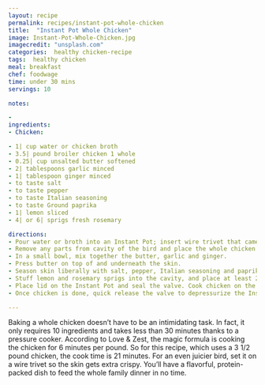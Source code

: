 ```yaml
---
layout: recipe
permalink: recipes/instant-pot-whole-chicken
title:  "Instant Pot Whole Chicken"
image: Instant-Pot-Whole-Chicken.jpg
imagecredit: "unsplash.com"
categories:  healthy chicken-recipe
tags:  healthy chicken
meal: breakfast
chef: foodwage
time: under 30 mins
servings: 10

notes:

- 
ingredients:
- Chicken:

- 1| cup water or chicken broth
- 3.5| pound broiler chicken 1 whole
- 0.25| cup unsalted butter softened
- 2| tablespoons garlic minced
- 1| tablespoon ginger minced
- to taste salt
- to taste pepper
- to taste Italian seasoning
- to taste Ground paprika
- 1| lemon sliced
- 4| or 6| sprigs fresh rosemary

directions:
- Pour water or broth into an Instant Pot; insert wire trivet that came with the pressure cooker.
- Remove any parts from cavity of the bird and place the whole chicken on the wire trivet, breast side up.
- In a small bowl, mix together the butter, garlic and ginger.
- Press butter on top of and underneath the skin.
- Season skin liberally with salt, pepper, Italian seasoning and paprika
- Stuff lemon and rosemary sprigs into the cavity, and place at least 2 lemon slices on the legs of chicken.
- Place lid on the Instant Pot and seal the valve. Cook chicken on the poultry setting at high pressure for 21 minutes.
- Once chicken is done, quick release the valve to depressurize the Instant Pot and insert a meat thermometer into the chicken to verify it has reached 165°F (74°C)

---
```


Baking a whole chicken doesn’t have to be an intimidating task. In fact, it only requires 10 ingredients and takes less than 30 minutes thanks to a pressure cooker. According to Love & Zest, the magic formula is cooking the chicken for 6 minutes per pound. So for this recipe, which uses a 3 1/2 pound chicken, the cook time is 21 minutes. For an even juicier bird, set it on a wire trivet so the skin gets extra crispy. You’ll have a flavorful, protein-packed dish to feed the whole family dinner in no time.
